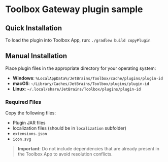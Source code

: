 # Toolbox Gateway plugin sample

## Quick Installation
To load the plugin into Toolbox App, run: `./gradlew build copyPlugin`

## Manual Installation
Place plugin files in the appropriate directory for your operating system:

- **Windows**: `%LocalAppData%/JetBrains/Toolbox/cache/plugins/plugin-id`
- **macOS**: `~/Library/Caches/JetBrains/Toolbox/plugins/plugin-id`
- **Linux**: `~/.local/share/JetBrains/Toolbox/plugins/plugin-id`

### Required Files
Copy the following files:
- Plugin JAR files
- localization files (should be in `localization` subfolder)
- `extensions.json`
- `icon.svg`


> **Important**: Do not include dependencies that are already present in the Toolbox App to avoid resolution conflicts.